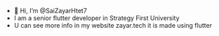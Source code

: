 - 👋 Hi, I’m @SaiZayarHtet7
- I am a senior flutter developer in Strategy First University
- U can see more info in my website zayar.tech
  it is made using flutter 
